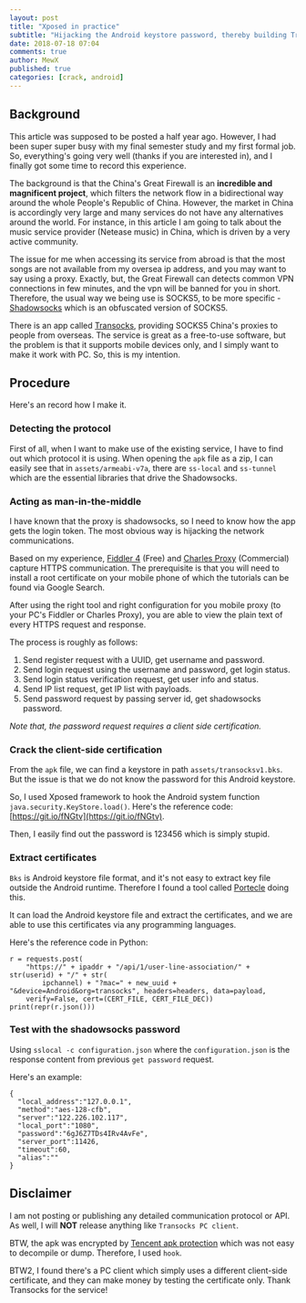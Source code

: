 ```yaml
---
layout: post
title: "Xposed in practice"
subtitle: "Hijacking the Android keystore password, thereby building Transocks PC client."
date: 2018-07-18 07:04
comments: true
author: MewX
published: true
categories: [crack, android]
---
```


## Background

This article was supposed to be posted a half year ago.
However, I had been super super busy with my final semester study and my first formal job.
So, everything's going very well (thanks if you are interested in),
and I finally got some time to record this experience.

The background is that the China's Great Firewall is an **incredible and magnificent project**,
which filters the network flow in a bidirectional way around the whole People's Republic of China.
However, the market in China is accordingly very large and many services do not have any alternatives around the world.
For instance, in this article I am going to talk about the music service provider (Netease music) in China,
which is driven by a very active community.

The issue for me when accessing its service from abroad is that the most songs are not available from my oversea ip address,
and you may want to say using a proxy.
Exactly, but, the Great Firewall can detects common VPN connections in few minutes, and the vpn will be banned for you in short.
Therefore, the usual way we being use is SOCKS5, to be more specific - [Shadowsocks](https://github.com/shadowsocks)
which is an obfuscated version of SOCKS5.

There is an app called [Transocks](https://play.google.com/store/apps/details?id=com.fobwifi.transocks&hl=en_US),
providing SOCKS5 China's proxies to people from overseas.
The service is great as a free-to-use software, but the problem is that it supports mobile devices only,
and I simply want to make it work with PC.
So, this is my intention.


## Procedure

Here's an record how I make it.


### Detecting the protocol

First of all, when I want to make use of the existing service, I have to find out which protocol it is using.
When opening the `apk` file as a zip, I can easily see that in `assets/armeabi-v7a`,
there are `ss-local` and `ss-tunnel` which are the essential libraries that drive the Shadowsocks.

### Acting as man-in-the-middle

I have known that the proxy is shadowsocks, so I need to know how the app gets the login token.
The most obvious way is hijacking the network communications.

Based on my experience, [Fiddler 4](https://www.telerik.com/fiddler) (Free) and [Charles Proxy](https://www.charlesproxy.com/) (Commercial) capture HTTPS communication.
The prerequisite is that you will need to install a root certificate on your mobile phone of which the tutorials can be found via Google Search.

After using the right tool and right configuration for you mobile proxy (to your PC's Fiddler or Charles Proxy),
you are able to view the plain text of every HTTPS request and response.

The process is roughly as follows:

1. Send register request with a UUID, get username and password.
2. Send login request using the username and password, get login status.
3. Send login status verification request, get user info and status.
4. Send IP list request, get IP list with payloads.
5. Send password request by passing server id, get shadowsocks password.

*Note that, the password request requires a client side certification.*

### Crack the client-side certification

From the `apk` file, we can find a keystore in path `assets/transocksv1.bks`.
But the issue is that we do not know the password for this Android keystore.

So, I used Xposed framework to hook the Android system function `java.security.KeyStore.load()`.
Here's the reference code: [https://git.io/fNGtv](https://git.io/fNGtv).

Then, I easily find out the password is 123456 which is simply stupid.

### Extract certificates

`Bks` is Android keystore file format, and it's not easy to extract key file outside the Android runtime.
Therefore I found a tool called [Portecle](http://portecle.sourceforge.net/) doing this.

It can load the Android keystore file and extract the certificates,
and we are able to use this certificates via any programming languages.

Here's the reference code in Python:

    r = requests.post(
        "https://" + ipaddr + "/api/1/user-line-association/" + str(userid) + "/" + str(
            ipchannel) + "?mac=" + new_uuid + "&device=Android&org=transocks", headers=headers, data=payload,
        verify=False, cert=(CERT_FILE, CERT_FILE_DEC))
    print(repr(r.json()))

### Test with the shadowsocks password

Using `sslocal -c configuration.json` where the `configuration.json` is the response content from previous `get password` request.

Here's an example:

```
{
  "local_address":"127.0.0.1",
  "method":"aes-128-cfb",
  "server":"122.226.102.117",
  "local_port":"1080",
  "password":"6gJ6Z7TDs4IRv4AvFe",
  "server_port":11426,
  "timeout":60,
  "alias":""
}
```

## Disclaimer

I am not posting or publishing any detailed communication protocol or API.
As well, I will **NOT** release anything like `Transocks PC client`.

BTW, the apk was encrypted by [Tencent apk protection](https://yaq.qq.com/) which was not easy to decompile or dump.
Therefore, I used `hook`.

BTW2, I found there's a PC client which simply uses a different client-side certificate,
and they can make money by testing the certificate only.
Thank Transocks for the service!
